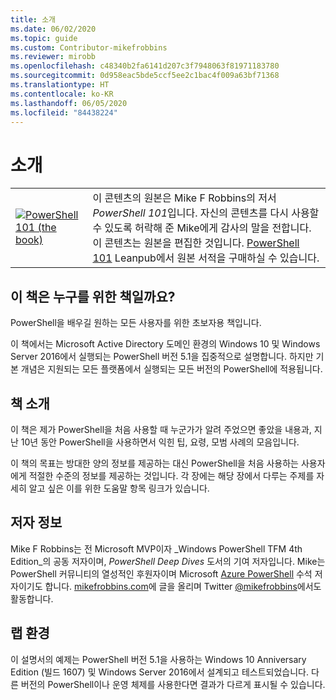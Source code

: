 ```yaml
---
title: 소개
ms.date: 06/02/2020
ms.topic: guide
ms.custom: Contributor-mikefrobbins
ms.reviewer: mirobb
ms.openlocfilehash: c48340b2fa6141d207c3f7948063f81971183780
ms.sourcegitcommit: 0d958eac5bde5ccf5ee2c1bac4f009a63bf71368
ms.translationtype: HT
ms.contentlocale: ko-KR
ms.lasthandoff: 06/05/2020
ms.locfileid: "84438224"
---
```

# <a name="introduction"></a>소개

<table>
  <tr><td>
  <a href="https://leanpub.com/powershell101">
  <img src="media/powershell101-150x194.png" alt="PowerShell 101 (the book)" />
  </a>
  </td>
  <td colspan=2>
이 콘텐츠의 원본은 Mike F Robbins의 저서 <em>PowerShell 101</em>입니다. 자신의 콘텐츠를 다시 사용할 수 있도록 허락해 준 Mike에게 감사의 말을 전합니다. 이 콘텐츠는 원본을 편집한 것입니다. <a href="https://leanpub.com/powershell101">PowerShell 101</a> Leanpub에서 원본 서적을 구매하실 수 있습니다.
  </td></tr>
</table>

## <a name="who-is-this-book-for"></a>이 책은 누구를 위한 책일까요?

PowerShell을 배우길 원하는 모든 사용자를 위한 초보자용 책입니다.

이 책에서는 Microsoft Active Directory 도메인 환경의 Windows 10 및 Windows Server 2016에서 실행되는 PowerShell 버전 5.1을 집중적으로 설명합니다. 하지만 기본 개념은 지원되는 모든 플랫폼에서 실행되는 모든 버전의 PowerShell에 적용됩니다.

## <a name="about-this-book"></a>책 소개

이 책은 제가 PowerShell을 처음 사용할 때 누군가가 알려 주었으면 좋았을 내용과, 지난 10년 동안 PowerShell을 사용하면서 익힌 팁, 요령, 모범 사례의 모음입니다.

이 책의 목표는 방대한 양의 정보를 제공하는 대신 PowerShell을 처음 사용하는 사용자에게 적절한 수준의 정보를 제공하는 것입니다. 각 장에는 해당 장에서 다루는 주제를 자세히 알고 싶은 이를 위한 도움말 항목 링크가 있습니다.

## <a name="about-the-author"></a>저자 정보

Mike F Robbins는 전 Microsoft MVP이자 _Windows PowerShell TFM 4th Edition_의 공동 저자이며, _PowerShell Deep Dives_ 도서의 기여 저자입니다. Mike는 PowerShell 커뮤니티의 열성적인 후원자이며 Microsoft [Azure PowerShell][] 수석 저자이기도 합니다. [mikefrobbins.com][]에 글을 올리며 Twitter [@mikefrobbins][]에서도 활동합니다.

## <a name="lab-environment"></a>랩 환경

이 설명서의 예제는 PowerShell 버전 5.1을 사용하는 Windows 10 Anniversary Edition (빌드 1607) 및 Windows Server 2016에서 설계되고 테스트되었습니다. 다른 버전의 PowerShell이나 운영 체제를 사용한다면 결과가 다르게 표시될 수 있습니다.

<!-- link references -->
[@mikefrobbins]: https://twitter.com/mikefrobbins
[mikefrobbins.com]: http://mikefrobbins.com/
[PowerShell 101]: https://leanpub.com/powershell101
[Azure PowerShell]: /powershell/azure
